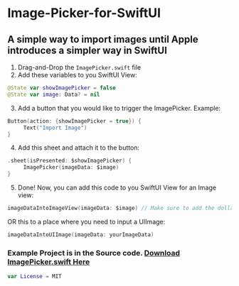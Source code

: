 # Image-Picker-for-SwiftUI

## A simple way to import images until Apple introduces a simpler way in SwiftUI

1. Drag-and-Drop the `ImagePicker.swift` file
2. Add these variables to you SwiftUI View:
```swift
@State var showImagePicker = false
@State var image: Data? = nil
```
3. Add a button that you would like to trigger the ImagePicker. Example:
```swift
Button(action: {showImagePicker = true}) {
     Text("Import Image")
}
```
4. Add this sheet and attach it to the button:
```swift
.sheet(isPresented: $showImagePicker) {
     ImagePicker(imageData: $image)
}
```
5. Done! Now, you can add this code to you SwiftUI View for an Image view:

 ```swift
 imageDataIntoImageView(imageData: $image) // Make sure to add the dollar sign
 ```

OR this to a place where you need to input a UIImage:
```swift 
imageDataIntoUIImage(imageData: yourImageData)
``` 

### Example Project is in the Source code. [Download ImagePicker.swift Here](https://github.com/savagegod22/Image-Picker-for-SwiftUI/releases/tag/v1.0)
```swift
var License = MIT
```
